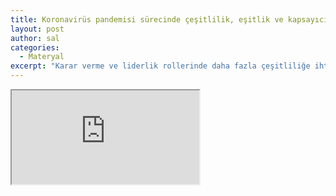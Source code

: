 ```yaml
---
title: Koronavirüs pandemisi sürecinde çeşitlilik, eşitlik ve kapsayıcılık ile ilgili hangi dersleri çıkarttık?
layout: post
author: sal
categories:
  - Materyal
excerpt: "Karar verme ve liderlik rollerinde daha fazla çeşitliliğe ihtiyacımız var, hem de hemen!"
---
```


<iframe src="https://docs.google.com/document/d/e/2PACX-1vS75QZkkoQUSw08pZhm7D8S2cYlpTWLbElwFjqdhM-groIF64K_fowfEDz-Qf1Wbu9TvIyPG8te2eR1/pub?embedded=true"></iframe>